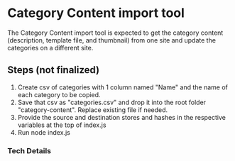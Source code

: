 # Category Content import tool
The Category Content import tool is expected to get the category content (description, template file, and thumbnail) from one site and update the categories on a different site. 

## Steps (not finalized)
1. Create csv of categories with 1 column named "Name" and the name of each category to be copied. 
2. Save that csv as "categories.csv" and drop it into the root folder "category-content". Replace existing file if needed.
3. Provide the source and destination stores and hashes in the respective variables at the top of index.js
4. Run node index.js

### Tech Details
